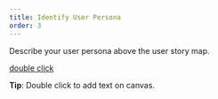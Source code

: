 ```yaml
---
title: Identify User Persona
order: 3
---
```


Describe your user persona above the user story map.

[double click](howTo:double-click-to-create-an-object)

**Tip**: Double click to add text on canvas.
